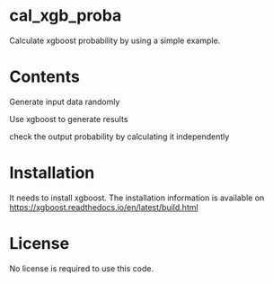 # cal_xgb_proba
Calculate xgboost probability by using a simple example.

# Contents

Generate input data randomly

Use xgboost to generate results

check the output probability by calculating it independently


# Installation

It needs to install xgboost. The installation information is available on https://xgboost.readthedocs.io/en/latest/build.html

# License
No license is required to use this code.
